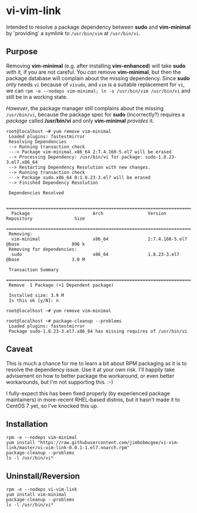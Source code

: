 # vi-vim-link
Intended to resolve a package dependency between **sudo** and **vim-minimal** by 'providing' a symlink to `/usr/bin/vim` at `/usr/bin/vi`.

## Purpose
Removing **vim-minimal** (e.g. after installing **vim-enhanced**) will take **sudo** with it, if you are not careful.  You *can* remove **vim-minimal**, but then the package database will complain about the missing dependency.  Since **sudo** only needs `vi` because of `visudo`, and `vim` is a suitable replacement for `vi`, we can `rpm -e --nodeps vim-minimal; ln -s /usr/bin/vim /usr/bin/vi` and still be in a working state.

*However*, the package manager still complains about the missing `/usr/bin/vi`, because the package spec for **sudo** (incorrectly?) requires a *package* called **/usr/bin/vi** and only **vim-minimal** *provides* it.

    root@localhost ~# yum remove vim-minimal
	 Loaded plugins: fastestmirror
	 Resolving Dependencies
	 --> Running transaction check
	 ---> Package vim-minimal.x86_64 2:7.4.160-5.el7 will be erased
	 --> Processing Dependency: /usr/bin/vi for package: sudo-1.8.23-3.el7.x86_64
	 --> Restarting Dependency Resolution with new changes.
	 --> Running transaction check
	 ---> Package sudo.x86_64 0:1.8.23-3.el7 will be erased
	 --> Finished Dependency Resolution

	 Dependencies Resolved

	 ==============================================================================================================
	  Package                        Arch                 Version                   Repository                Size
	 ==============================================================================================================
	 Removing:
	  vim-minimal                    x86_64               2:7.4.160-5.el7           @base                    896 k
	 Removing for dependencies:
	  sudo                           x86_64               1.8.23-3.el7              @base                    3.0 M

	 Transaction Summary
	 ==============================================================================================================
	 Remove  1 Package (+1 Dependent package)

	 Installed size: 3.9 M
	 Is this ok [y/N]: n

    root@localhost ~# yum remove vim-minimal
  
    root@localhost ~# package-cleanup --problems
     Loaded plugins: fastestmirror
     Package sudo-1.8.23-3.el7.x86_64 has missing requires of /usr/bin/vi

## Caveat
This is much a chance for me to learn a bit about RPM packaging as it is to resolve the dependency issue.  Use it at your own risk.  I'll happily take advisement on how to better package the workaround, or even better workarounds, but I'm not supporting this. :-)

I fully-expect this has been fixed properly (by experienced package maintainers) in more-recent RHEL-based distros, but it hasn't made it to CentOS 7 yet, so I've knocked this up.

## Installation 
    rpm -e --nodeps vim-minimal
    yum install "https://raw.githubusercontent.com/jimbobmcgee/vi-vim-link/master/vi-vim-link-0.0.1-1.el7.noarch.rpm"
    package-cleanup --problems
    ls -l /usr/bin/vi*
  
## Uninstall/Reversion
    rpm -e --nodeps vi-vim-link
    yum install vim-minimal
    package-cleanup --problems
    ls -l /usr/bin/vi*
